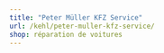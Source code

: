 ```yaml
---
title: "Peter Müller KFZ Service"
url: /kehl/peter-muller-kfz-service/
shop: réparation de voitures
---
```

